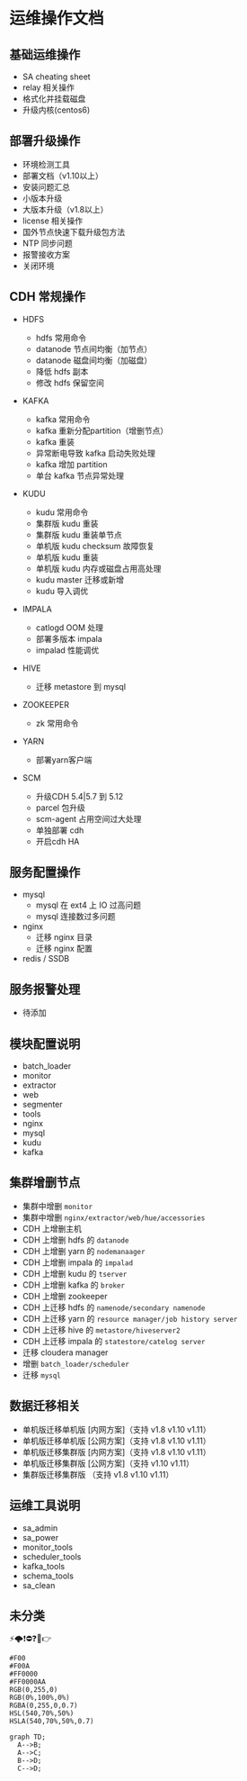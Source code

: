 # 运维操作文档

## 基础运维操作
* SA cheating sheet
* relay 相关操作
* 格式化并挂载磁盘
* 升级内核(centos6)

## 部署升级操作
* 环境检测工具
* 部署文档（v1.10以上）
* 安装问题汇总
* 小版本升级
* 大版本升级（v1.8以上）
* license 相关操作
* 国外节点快速下载升级包方法
* NTP 同步问题
* 报警接收方案
* 关闭环境

## CDH 常规操作
* HDFS
	* hdfs 常用命令
	* datanode 节点间均衡（加节点）
	* datanode 磁盘间均衡（加磁盘）
	* 降低 hdfs 副本
	* 修改 hdfs 保留空间
* KAFKA
	* kafka 常用命令
	* kafka 重新分配partition（增删节点）
	* kafka 重装
	* 异常断电导致 kafka 启动失败处理
	* kafka 增加 partition
	* 单台 kafka 节点异常处理
* KUDU
	* kudu 常用命令
	* 集群版 kudu 重装
	* 集群版 kudu 重装单节点
	* 单机版 kudu checksum 故障恢复
	* 单机版 kudu 重装
	* 单机版 kudu 内存或磁盘占用高处理
	* kudu master 迁移或新增
	* kudu 导入调优

* IMPALA
	* catlogd OOM 处理
	* 部署多版本 impala
	* impalad 性能调优
* HIVE
	* 迁移 metastore 到 mysql 
* ZOOKEEPER
	* zk 常用命令 
* YARN
	* 部署yarn客户端
* SCM
	* 升级CDH 5.4|5.7 到 5.12
	* parcel 包升级
	* scm-agent 占用空间过大处理
	* 单独部署 cdh
	* 开启cdh HA

## 服务配置操作
* mysql
	* mysql 在 ext4 上 IO 过高问题
	* mysql 连接数过多问题
* nginx
	* 迁移 nginx 目录
	* 迁移 nginx 配置
* redis / SSDB

## 服务报警处理
* 待添加

## 模块配置说明
* batch_loader
* monitor
* extractor
* web
* segmenter
* tools
* nginx
* mysql
* kudu 
* kafka

## 集群增删节点
* 集群中增删 `monitor`
* 集群中增删 `nginx/extractor/web/hue/accessories`
* CDH 上增删主机
* CDH 上增删 hdfs 的 `datanode` 
* CDH 上增删 yarn 的 `nodemanaager`
* CDH 上增删 impala 的 `impalad` 
* CDH 上增删 kudu 的 `tserver`
* CDH 上增删 kafka 的 `broker`
* CDH 上增删 zookeeper
* CDH 上迁移 hdfs 的 `namenode/secondary namenode`
* CDH 上迁移 yarn 的 `resource manager/job history server`
* CDH 上迁移 hive 的 `metastore/hiveserver2`
* CDH 上迁移 impala 的 `statestore/catelog server`
* 迁移 cloudera manager
* 增删 `batch_loader/scheduler`
* 迁移 `mysql`

## 数据迁移相关
* 单机版迁移单机版 [内网方案]（支持 v1.8 v1.10 v1.11）
* 单机版迁移单机版 [公网方案]（支持 v1.8 v1.10 v1.11）
* 单机版迁移集群版 [内网方案]（支持 v1.8 v1.10 v1.11）
* 单机版迁移集群版 [公网方案]（支持 v1.10 v1.11）
* 集群版迁移集群版 （支持 v1.8 v1.10 v1.11）


## 运维工具说明
* sa_admin
* sa_power
* monitor_tools
* scheduler_tools
* kafka_tools
* schema_tools
* sa_clean

## 未分类

 

⚡🌩❗⛔❓🥵👉

`#F00`  
`#F00A`  
`#FF0000`  
`#FF0000AA`  
`RGB(0,255,0)`  
`RGB(0%,100%,0%)`  
`RGBA(0,255,0,0.7)`  
`HSL(540,70%,50%)`  
`HSLA(540,70%,50%,0.7)`

```mermaid
graph TD;
  A-->B;
  A-->C;
  B-->D;
  C-->D;
```


